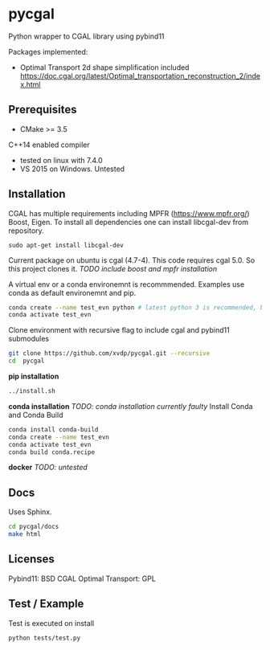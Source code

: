 # pycgal

Python wrapper to CGAL library using pybind11

Packages implemented:
* Optimal Transport 2d shape simplification included https://doc.cgal.org/latest/Optimal_transportation_reconstruction_2/index.html

## Prerequisites
* CMake >= 3.5

C++14 enabled compiler
* tested on linux with 7.4.0
* VS 2015 on Windows. Untested

## Installation

CGAL has multiple requirements including MPFR (https://www.mpfr.org/) Boost, Eigen.
To install all dependencies one can install libcgal-dev from repository.
``` 
sudo apt-get install libcgal-dev
```
Current package on ubuntu is cgal (4.7-4). This code requires cgal 5.0. So this project clones it.
*TODO include boost and mpfr installation*

A virtual env or a conda environemnt is recommmended. Examples use conda as default environemnt and pip.
```bash
conda create --name test_evn python # latest python 3 is recommended, but should work with 2.7
conda activate test_evn
```

Clone environment with recursive flag to include cgal and pybind11 submodules
```bash
git clone https://github.com/xvdp/pycgal.git --recursive
cd  pycgal
```

**pip installation**
```bash
../install.sh
```

**conda installation**
*TODO: conda installation currently faulty*
Install Conda and Conda Build

```bash
conda install conda-build
conda create --name test_evn
conda activate test_evn
conda build conda.recipe
```

**docker**
*TODO: untested*

## Docs
Uses Sphinx.

```bash
cd pycgal/docs
make html
```

## Licenses

Pybind11: BSD
CGAL Optimal Transport: GPL

## Test / Example
Test is executed on install
```bash
python tests/test.py
```


